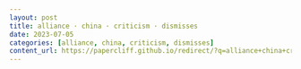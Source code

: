 ```yaml
---
layout: post
title: alliance · china · criticism · dismisses
date: 2023-07-05
categories: [alliance, china, criticism, dismisses]
content_url: https://papercliff.github.io/redirect/?q=alliance+china+criticism+dismisses&tbs=cdr:1,cd_min:7/4/2023,cd_max:7/6/2023
---
```

